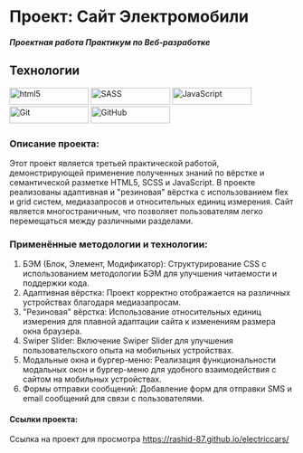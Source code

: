 # Проект: Сайт Электромобили
##### Проектная работа Практикум по Веб-разработке

## Технологии
<img alt="html5" src="https://camo.githubusercontent.com/94d2568965d92f309b090ba1e8e01664bc7655910f4cca3e358926f903c05419/68747470733a2f2f696d672e736869656c64732e696f2f62616467652f2d48544d4c2d3333333f7374796c653d666f722d7468652d6261646765266c6f676f3d68746d6c35" data-canonical-src="https://img.shields.io/badge/-HTML5-E34F26?style=flat-square&amp;logo=html5&amp;logoColor=white"  height="30" width="140px">
<img src="https://camo.githubusercontent.com/17aed1aefbbf6f31212125054ff5f6945ef0618e67c0dc08d6f0989ed978a1f9/68747470733a2f2f696d672e736869656c64732e696f2f62616467652f2d534153532d3333333f7374796c653d666f722d7468652d6261646765266c6f676f3d53415353" alt="SASS" data-canonical-src="https://img.shields.io/badge/-SASS-333?style=for-the-badge&amp;logo=SASS" height="30" width="140px">
<img src="https://camo.githubusercontent.com/421171e0c1b5cb533469006b5068a3fe36d51d27b4662c5f7dc85d9a2eb6fa3d/68747470733a2f2f696d672e736869656c64732e696f2f62616467652f2d4a6176615363726970742d3333333f7374796c653d666f722d7468652d6261646765266c6f676f3d6a617661736372697074" alt="JavaScript" data-canonical-src="https://img.shields.io/badge/-JavaScript-333?style=for-the-badge&amp;logo=javascript" height="30" width="140px">
<img src="https://camo.githubusercontent.com/4378914fea34174f99f303aa2ab2238391118bcdbfd852eb3a3f336854c551f5/68747470733a2f2f696d672e736869656c64732e696f2f62616467652f2d4769742d3333333f7374796c653d666f722d7468652d6261646765266c6f676f3d476974" alt="Git" data-canonical-src="https://img.shields.io/badge/-Git-333?style=for-the-badge&amp;logo=Git" height="30" width="140px">
<img src="https://camo.githubusercontent.com/da407a06b16437d7435dfc4b305d65b710485b26d9fe8557e724ff263da58e56/68747470733a2f2f696d672e736869656c64732e696f2f62616467652f2d4769744875622d3333333f7374796c653d666f722d7468652d6261646765266c6f676f3d476974487562" alt="GitHub" data-canonical-src="https://img.shields.io/badge/-GitHub-333?style=for-the-badge&amp;logo=GitHub" height="30" width="140px">

### Описание проекта:

Этот проект является третьей практической работой, демонстрирующей применение полученных знаний по вёрстке и семантической разметке HTML5, SCSS и JavaScript. В проекте реализованы адаптивная и "резиновая" вёрстка с использованием flex и grid систем, медиазапросов и относительных единиц измерения. Сайт является многостраничным, что позволяет пользователям легко перемещаться между различными разделами.

### Применённые методологии и технологии:

1. БЭМ (Блок, Элемент, Модификатор): Структурирование CSS с использованием методологии БЭМ для улучшения читаемости и поддержки кода.
2. Адаптивная вёрстка: Проект корректно отображается на различных устройствах благодаря медиазапросам.
3. "Резиновая" вёрстка: Использование относительных единиц измерения для плавной адаптации сайта к изменениям размера окна браузера.
4. Swiper Slider: Включение Swiper Slider для улучшения пользовательского опыта на мобильных устройствах.
5. Модальные окна и бургер-меню: Реализация функциональности модальных окон и бургер-меню для удобного взаимодействия с сайтом на мобильных устройствах.
6. Формы отправки сообщений: Добавление форм для отправки SMS и email сообщений для связи с пользователями.

#### Ссылки проекта:
Ссылка на проект для просмотра https://rashid-87.github.io/electriccars/
